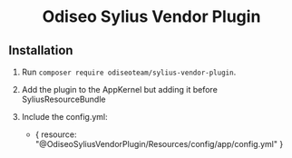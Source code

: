 <h1 align="center">Odiseo Sylius Vendor Plugin</h1>

## Installation

1. Run `composer require odiseoteam/sylius-vendor-plugin`.

2. Add the plugin to the AppKernel but adding it before SyliusResourceBundle
 
3. Include the config.yml:
 
    - { resource: "@OdiseoSyliusVendorPlugin/Resources/config/app/config.yml" }